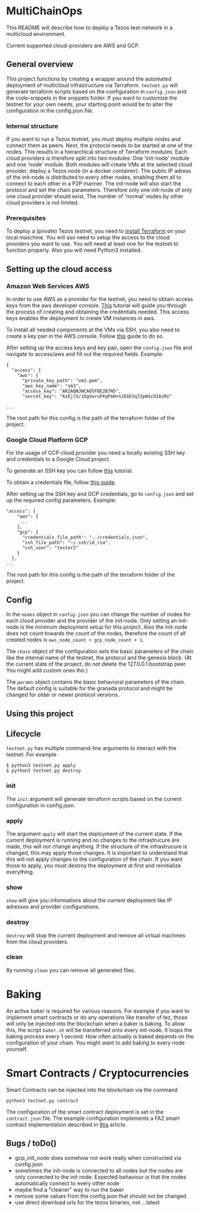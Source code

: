 # MultiChainOps

This README will describe how to deploy a Tezos test-network in a multicloud environment.

Current supported cloud-providers are AWS and GCP.

## General overview

This project functions by creating a wrapper around the automated deployment of multicloud infrastructure via Terraform. `testnet.py` will generate terraform scripts based on the configuration in `config.json` and the code-snippets in the snippets folder.
If you want to customize the testnet for your own needs, your starting point would be to alter the configuration in the config.json file.

### Internal structure

If you want to run a Tezos testnet, you must deploy multiple nodes and connect them as peers.
Next, the protocol needs to be started at one of the nodes. This results in a hierarchical structure of Terraform modules. Each cloud providers is therefore split into two modules: One 'init-node' module and one 'node' module. Both modules will create VMs at the selected cloud provider, deploy a Tezos node (in a docker container).
The public IP adress of the init-node is distributed to every other nodes, enabling them all to connect to each other in a P2P manner. The init-node will also start the protocol and set the chain parameters. Therefore only one init-node of only one cloud provider should exist. The number of 'normal' nodes by other cloud providers is not limited.

### Prerequisites

To deploy a (private) Tezos testnet, you need to [install Terraform](https://learn.hashicorp.com/tutorials/terraform/install-cli) on your local maschine. You will aso need to setup the access to the cloud providers you want to use. You will need at least one for the testnet to function properly.
Also you will need Python3 installed.

## Setting up the cloud access

### Amazon Web Services AWS

In order to use AWS as a provider for the testnet, you need to obtain access keys from the aws developer console. [This](https://docs.aws.amazon.com/powershell/latest/userguide/pstools-appendix-sign-up.html) tutorial will guide you through the process of creating and obtaining the credentials needed.
This access keys enables the deployment to create VM instances in aws.

To install all needed components at the VMs via SSH, you also need to create a key pair in the AWS console. Follow [this](https://docs.aws.amazon.com/servicecatalog/latest/adminguide/getstarted-keypair.html) guide to do so.

After setting up the access keys and key pair, open the `config.json` file and navigate to access/aws and fill out the required fields. Example:

```
{
  "access": {
    "aws": {
      "private_key_path": "vm3.pem",
      "aws_key_name": "vm3",
      "access_key": "AKIAQNJWCAO5FBE2B7N5",
      "secret_key": "AzEjlX/iOgVwruFKqPeH+nJEbEVq72pW1cOIAiMz"

...
```

The root path for this config is the path of the terraform folder of the project.

### Google Cloud Platform GCP

For the usage of GCP cloud provider you need a locally existing SSH key and credentials to a Google Cloud project.

To generate an SSH key you can follow [this](https://confluence.atlassian.com/bitbucketserver/creating-ssh-keys-776639788.html) tutorial.

To obtain a credentials file, follow [this guide](https://cloud.google.com/community/tutorials/getting-started-on-gcp-with-terraform).

After setting up the SSH key and GCP credentials, go to `config.json` and set up the required config parameters. Example:

```
"access": {
    "aws": {
     ...
    },
    "gcp": {
      "credentials_file_path": "../credentials.json",
      "ssh_file_path": "~/.ssh/id_rsa",
      "ssh_user": "tester2"
    }
  },
...
```

The root path for this config is the path of the terraform folder of the project.

## Config

In the `nodes` object in `config.json` you can change the number of nodes for each cloud provider and the provider of the init-node. Only setting an init-node is the minimum deployment setup for this project.
Also the init-node does not count towards the count of the nodes, therefore the count of all created nodes is `aws_node_count + gcp_node_count + 1`.

The `chain` object of the configuration sets the basic parameters of the chain like the internal name of the testnet, the protocol and the genesis block.
(At the current state of the project, do not delete the 127.0.0.1 bootstrap peer. You might add custom ones tho.)

The `params` object contains the basic behavioral parameters of the chain. The default config is suitable for the granada protocol and might be changed for older or newer protocol versions.

## Using this project

## Lifecycle

`testnet.py` has multiple command-line arguments to interact with the testnet. For example

```$ python3 testnet.py init
$ python3 testnet.py apply
$ python3 testnet.py destroy
```

### init

The `init` argument will generate terraform scripts based on the current configuration in config.json.

### apply

The argument `apply` will start the deployment of the current state. If the current deployment is running and no changes to the infrastrucure are made, this will not change anything. If the structure of the infrastrucure is changed, this may apply those changes. It is important to understand that this will not apply changes to the configuration of the chain. If you want those to apply, you must destroy the deployment at first and reinitialize everything.

### show

`show` will give you informations about the current deployment like IP adresses and provider configurations.

### destroy

`destroy` will stop the current deployment and remove all virtual machines from the cloud providers.

### clean

By running `clean` you can remove all generated files.

# Baking

An active baker is required for various reasons.
For example if you want to implement smart contracts or do any operations like transfer of tez, those will only be injected into the blockchain when a baker is baking. To allow this, the script `baker.sh` will be transferred onto every init-node. It loops the baking process every 1 second. How often actually is baked depends on the configuration of your chain.
You might want to add baking to every node yourself.

# Smart Contracts / Cryptocurrencies

Smart Contracts can be injected into the blockchain via the command

```
python3 testnet.py contract
```

The configuration of the smart contract deployment is set in the `contract.json` file. The example configuration implements a FA2 smart contract implementation described in [this](https://assets.tqtezos.com/docs/token-contracts/fa2/1-fa2-smartpy/) article.

<!-- ## FA2

[FA2](https://tezos.b9lab.com/fa2) is a common standard that implements tokens that may be used for example for fungible or non-fungible tokens on the tezos blockchain.
This project implements [this](https://assets.tqtezos.com/docs/token-contracts/fa2/1-fa2-smartpy/) Michelson smart contract implementation of the FA2 standard, written in SmartPy.

To add it, just run the command `fa2`, like

````

python3 testnet.py contract

```

[The Smart Contract](https://gitlab.com/smondet/fa2-smartpy/-/raw/4acac092/michelson/20200910-203659+0000_5060996_contract.tz) will be downloaded at the init-node and originated. For this, multiple accounts are imported. The contract alias is `myfa2`. -->

## Bugs / toDo()

- gcp_init_node does somehow not work really when constructed via config.json
- sometimes the init-node is connected to all nodes but the nodes are only connected to the init node. Expected behaviour is that the nodes automatically connect to every other node
- maybe find a "cleaner" way to run the baker
- remove some values from the config.json that should not be changed
- use direct download urls for the tezos binaries, not ...latest

```

```

